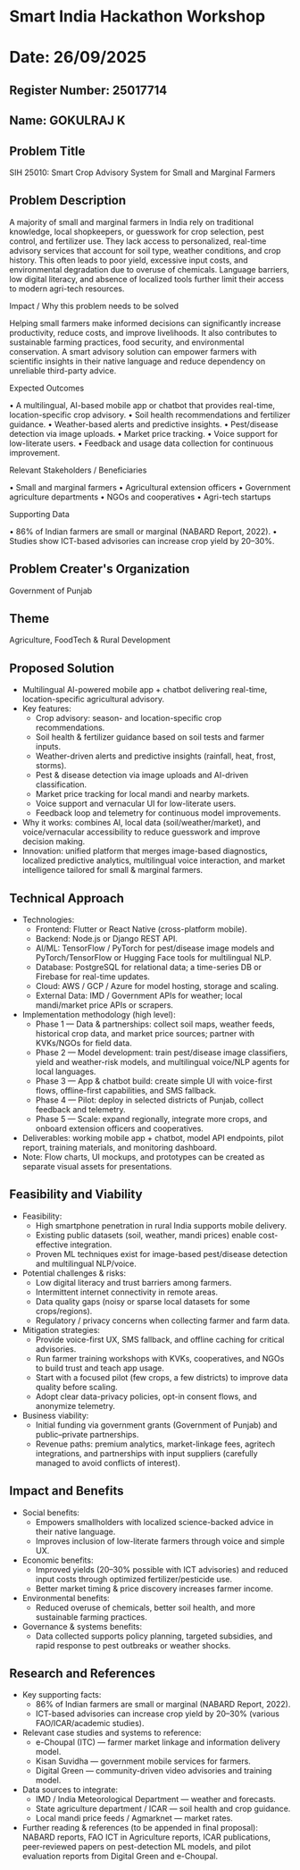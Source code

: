 # Smart India Hackathon Workshop
# Date: 26/09/2025
## Register Number: 25017714
## Name: GOKULRAJ K
## Problem Title
SIH 25010: Smart Crop Advisory System for Small and Marginal Farmers
## Problem Description
A majority of small and marginal farmers in India rely on traditional knowledge, local shopkeepers, or guesswork for crop selection, pest control, and fertilizer use. They lack access to personalized, real-time advisory services that account for soil type, weather conditions, and crop history. This often leads to poor yield, excessive input costs, and environmental degradation due to overuse of chemicals. Language barriers, low digital literacy, and absence of localized tools further limit their access to modern agri-tech resources.

Impact / Why this problem needs to be solved

Helping small farmers make informed decisions can significantly increase productivity, reduce costs, and improve livelihoods. It also contributes to sustainable farming practices, food security, and environmental conservation. A smart advisory solution can empower farmers with scientific insights in their native language and reduce dependency on unreliable third-party advice.

Expected Outcomes

• A multilingual, AI-based mobile app or chatbot that provides real-time, location-specific crop advisory.
• Soil health recommendations and fertilizer guidance.
• Weather-based alerts and predictive insights.
• Pest/disease detection via image uploads.
• Market price tracking.
• Voice support for low-literate users.
• Feedback and usage data collection for continuous improvement.

Relevant Stakeholders / Beneficiaries

• Small and marginal farmers
• Agricultural extension officers
• Government agriculture departments
• NGOs and cooperatives
• Agri-tech startups

Supporting Data

• 86% of Indian farmers are small or marginal (NABARD Report, 2022).
• Studies show ICT-based advisories can increase crop yield by 20–30%.

## Problem Creater's Organization
Government of Punjab

## Theme
Agriculture, FoodTech & Rural Development

<!-- Proposed Solution -->
## Proposed Solution

<ul>
  <li>Multilingual AI-powered mobile app + chatbot delivering real-time, location-specific agricultural advisory.</li>
  <li>Key features:
    <ul>
      <li>Crop advisory: season- and location-specific crop recommendations.</li>
      <li>Soil health & fertilizer guidance based on soil tests and farmer inputs.</li>
      <li>Weather-driven alerts and predictive insights (rainfall, heat, frost, storms).</li>
      <li>Pest & disease detection via image uploads and AI-driven classification.</li>
      <li>Market price tracking for local mandi and nearby markets.</li>
      <li>Voice support and vernacular UI for low-literate users.</li>
      <li>Feedback loop and telemetry for continuous model improvements.</li>
    </ul>
  </li>
  <li>Why it works: combines AI, local data (soil/weather/market), and voice/vernacular accessibility to reduce guesswork and improve decision making.</li>
  <li>Innovation: unified platform that merges image-based diagnostics, localized predictive analytics, multilingual voice interaction, and market intelligence tailored for small & marginal farmers.</li>
</ul>

<!-- Technical Approach -->
## Technical Approach

<ul>
  <li>Technologies:
    <ul>
      <li>Frontend: Flutter or React Native (cross-platform mobile).</li>
      <li>Backend: Node.js or Django REST API.</li>
      <li>AI/ML: TensorFlow / PyTorch for pest/disease image models and PyTorch/TensorFlow or Hugging Face tools for multilingual NLP.</li>
      <li>Database: PostgreSQL for relational data; a time-series DB or Firebase for real-time updates.</li>
      <li>Cloud: AWS / GCP / Azure for model hosting, storage and scaling.</li>
      <li>External Data: IMD / Government APIs for weather; local mandi/market price APIs or scrapers.</li>
    </ul>
  </li>
  <li>Implementation methodology (high level):
    <ul>
      <li>Phase 1 — Data & partnerships: collect soil maps, weather feeds, historical crop data, and market price sources; partner with KVKs/NGOs for field data.</li>
      <li>Phase 2 — Model development: train pest/disease image classifiers, yield and weather-risk models, and multilingual voice/NLP agents for local languages.</li>
      <li>Phase 3 — App & chatbot build: create simple UI with voice-first flows, offline-first capabilities, and SMS fallback.</li>
      <li>Phase 4 — Pilot: deploy in selected districts of Punjab, collect feedback and telemetry.</li>
      <li>Phase 5 — Scale: expand regionally, integrate more crops, and onboard extension officers and cooperatives.</li>
    </ul>
  </li>
  <li>Deliverables: working mobile app + chatbot, model API endpoints, pilot report, training materials, and monitoring dashboard.</li>
  <li>Note: Flow charts, UI mockups, and prototypes can be created as separate visual assets for presentations.</li>
</ul>

<!-- Feasibility and Viability -->
## Feasibility and Viability

<ul>
  <li>Feasibility:
    <ul>
      <li>High smartphone penetration in rural India supports mobile delivery.</li>
      <li>Existing public datasets (soil, weather, mandi prices) enable cost-effective integration.</li>
      <li>Proven ML techniques exist for image-based pest/disease detection and multilingual NLP/voice.</li>
    </ul>
  </li>
  <li>Potential challenges & risks:
    <ul>
      <li>Low digital literacy and trust barriers among farmers.</li>
      <li>Intermittent internet connectivity in remote areas.</li>
      <li>Data quality gaps (noisy or sparse local datasets for some crops/regions).</li>
      <li>Regulatory / privacy concerns when collecting farmer and farm data.</li>
    </ul>
  </li>
  <li>Mitigation strategies:
    <ul>
      <li>Provide voice-first UX, SMS fallback, and offline caching for critical advisories.</li>
      <li>Run farmer training workshops with KVKs, cooperatives, and NGOs to build trust and teach app usage.</li>
      <li>Start with a focused pilot (few crops, a few districts) to improve data quality before scaling.</li>
      <li>Adopt clear data-privacy policies, opt-in consent flows, and anonymize telemetry.</li>
    </ul>
  </li>
  <li>Business viability:
    <ul>
      <li>Initial funding via government grants (Government of Punjab) and public–private partnerships.</li>
      <li>Revenue paths: premium analytics, market-linkage fees, agritech integrations, and partnerships with input suppliers (carefully managed to avoid conflicts of interest).</li>
    </ul>
  </li>
</ul>

<!-- Impact and Benefits -->
## Impact and Benefits

<ul>
  <li>Social benefits:
    <ul>
      <li>Empowers smallholders with localized science-backed advice in their native language.</li>
      <li>Improves inclusion of low-literate farmers through voice and simple UX.</li>
    </ul>
  </li>
  <li>Economic benefits:
    <ul>
      <li>Improved yields (20–30% possible with ICT advisories) and reduced input costs through optimized fertilizer/pesticide use.</li>
      <li>Better market timing & price discovery increases farmer income.</li>
    </ul>
  </li>
  <li>Environmental benefits:
    <ul>
      <li>Reduced overuse of chemicals, better soil health, and more sustainable farming practices.</li>
    </ul>
  </li>
  <li>Governance & systems benefits:
    <ul>
      <li>Data collected supports policy planning, targeted subsidies, and rapid response to pest outbreaks or weather shocks.</li>
    </ul>
  </li>
</ul>

<!-- Research and References -->
## Research and References

<ul>
  <li>Key supporting facts:
    <ul>
      <li>86% of Indian farmers are small or marginal (NABARD Report, 2022).</li>
      <li>ICT-based advisories can increase crop yield by 20–30% (various FAO/ICAR/academic studies).</li>
    </ul>
  </li>
  <li>Relevant case studies and systems to reference:
    <ul>
      <li>e-Choupal (ITC) — farmer market linkage and information delivery model.</li>
      <li>Kisan Suvidha — government mobile services for farmers.</li>
      <li>Digital Green — community-driven video advisories and training model.</li>
    </ul>
  </li>
  <li>Data sources to integrate:
    <ul>
      <li>IMD / India Meteorological Department — weather and forecasts.</li>
      <li>State agriculture department / ICAR — soil health and crop guidance.</li>
      <li>Local mandi price feeds / Agmarknet — market rates.</li>
    </ul>
  </li>
  <li>Further reading & references (to be appended in final proposal): NABARD reports, FAO ICT in Agriculture reports, ICAR publications, peer-reviewed papers on pest-detection ML models, and pilot evaluation reports from Digital Green and e-Choupal.</li>
</ul>

